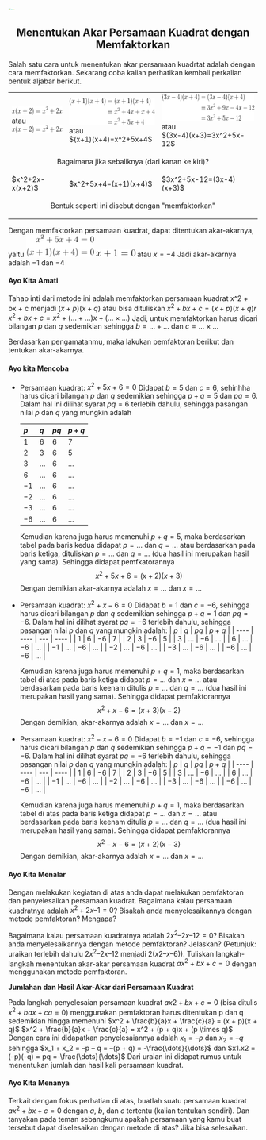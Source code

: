 <img src="https://raw.githubusercontent.com/IhsanAnnafiAzhar/ppmobile_sem6/main/images/kegiatan.png" alt="drawing" height="5" />

<h2 style="text-align:center"> Menentukan Akar Persamaan Kuadrat dengan Memfaktorkan
</h2>

Salah satu cara untuk menentukan akar persamaan kuadrtat adalah dengan cara memfaktorkan. Sekarang coba kalian perhatikan kembali perkalian bentuk aljabar berikut.

<table>
    <tbody>
        <tr>
            <td ><img src="https://raw.githubusercontent.com/IhsanAnnafiAzhar/ppmobile_sem6/main/equation/xx%2B2.png" alt="drawing" height="17" /> <br>atau<br><img src="https://raw.githubusercontent.com/IhsanAnnafiAzhar/ppmobile_sem6/main/equation/xx%2B2.png" alt="drawing" height="17" /></td>
            <td ><img src="https://raw.githubusercontent.com/IhsanAnnafiAzhar/ppmobile_sem6/main/equation/x%2B1x%2B4.png" alt="drawing" height="55" /><br>atau <br>  $(x+1)(x+4)=x^2+5x+4$</td>
            <td ><img src="https://raw.githubusercontent.com/IhsanAnnafiAzhar/ppmobile_sem6/main/equation/3x-4x%2B3.png" alt="drawing" height="55" /><br>atau<br>$(3x-4)(x+3)=3x^2+5x-12$</td>
        </tr>          
<tr>
<td colspan=3><p style="text-align:center"> Bagaimana jika sebaliknya (dari kanan ke kiri)?</p></td>
</tr>
<tr>
            <td > $x^2+2x-x(x+2)$ </td>
            <td >$x^2+5x+4=(x+1)(x+4)$</td>
            <td >$3x^2+5x-12=(3x-4)(x+3)$</td>
        </tr>          
<tr>
<td colspan=3><p style="text-align:center">Bentuk seperti ini disebut dengan "memfaktorkan"</p></td>
</tr>
    </tbody>
</table>

Dengan memfaktorkan persamaan kuadrat, dapat ditentukan akar-akarnya, yaitu
<img src="https://raw.githubusercontent.com/IhsanAnnafiAzhar/ppmobile_sem6/main/equation/x25x4.png" alt="drawing" height="45" />
<img src="https://raw.githubusercontent.com/IhsanAnnafiAzhar/ppmobile_sem6/main/equation/x10.png" alt="drawing" height="15" /> atau $x=-4$
Jadi akar-akarnya adalah $-1$ dan $-4$

#### Ayo Kita Amati

Tahap inti dari metode ini adalah memfaktorkan persamaan kuadrat x^2 + bx + c menjadi $(x+p)(x+q)$ atau bisa dituliskan
$x^2+bx+c=(x+p)(x+q)r$
$x^2+bx+c=x^2 + (\dots+\dots)x+(\dots\times\dots)$
Jadi, untuk memfaktorkan harus dicari bilangan $p$ dan $q$ sedemikian sehingga $b=\dots + \dots$ dan $c= \dots \times \dots$

Berdasarkan pengamatanmu, maka lakukan pemfaktoran berikut dan tentukan akar-akarnya.

#### Ayo kita Mencoba

- Persamaan kuadrat: $x^2 +5x+6=0$
  Didapat $b=5$ dan $c=6$, sehinhha harus dicari bilangan $p$ dan $q$ sedemikian sehingga $p+q=5$ dan $pq=6$. Dalam hal ini dilihat syarat $pq=6$ terlebih dahulu, sehingga pasangan nilai $p$ dan $q$ yang mungkin adalah

  | $p$  | $q$     | $pq$ | $p+q$   |
  | ---- | ------- | ---- | ------- |
  | $1$  | $6$     | $6$  | 7       |
  | $2$  | $3$     | $6$  | 5       |
  | $3$  | $\dots$ | $6$  | $\dots$ |
  | $6$  | $\dots$ | $6$  | $\dots$ |
  | $-1$ | $\dots$ | $6$  | $\dots$ |
  | $-2$ | $\dots$ | $6$  | $\dots$ |
  | $-3$ | $\dots$ | $6$  | $\dots$ |
  | $-6$ | $\dots$ | $6$  | $\dots$ |

  Kemudian karena juga harus memenuhi $p+q=5$, maka berdasarkan tabel pada baris kedua didapat $p=\dots$ dan $q=\dots$ atau berdasarkan pada baris ketiga, dituliskan $p=\dots$ dan $q=\dots$ (dua hasil ini merupakan hasil yang sama). Sehingga didapat pemfkatorannya
  $$x^2+5x+6=(x+2)(x+3)$$
  Dengan demikian akar-akarnya adalah $x=\dots$ dan $x=\dots$

* Persamaan kuadrat: $x^2+x-6=0$
  Didapat $b=1$ dan $c=-6$, sehingga harus dicari bilangan $p$ dan $q$ sedemikian sehingga $p+q=1$ dan $pq=-6$. Dalam hal ini dilihat syarat $pq=-6$ terlebih dahulu, sehingga pasangan nilai $p$ dan $q$ yang mungkin adalah:
  | $p$ | $q$ | $pq$ | $p+q$ |
  | ---- | ---- | --- | ---- |
  | $1$ | $6$ | $-6$ | 7 |
  | $2$ | $3$ | $-6$ | 5 |
  | $3$ | $\dots$ | $-6$ | $\dots$ |
  | $6$ | $\dots$ | $-6$ | $\dots$ |
  | $-1$ | $\dots$ | $-6$ | $\dots$ |
  | $-2$ | $\dots$ | $-6$ | $\dots$ |
  | $-3$ | $\dots$ | $-6$ | $\dots$ |
  | $-6$ | $\dots$ | $-6$ | $\dots$ |

  Kemudian karena juga harus memenuhi $p+q=1$, maka berdasarkan tabel di atas pada baris ketiga didapat $p=\dots$ dan $x=\dots$ atau berdasarkan pada baris keenam ditulis $p=\dots$ dan $q=\dots$ (dua hasil ini merupakan hasil yang sama). Sehingga didapat pemfaktorannya
  $$x^2+x-6=(x+3)(x-2)$$
  Dengan demikian, akar-akarnya adalah $x=\dots$ dan $x=\dots$

- Persamaan kuadrat: $x^2-x-6=0$
  Didapat $b=-1$ dan $c=-6$, sehingga harus dicari bilangan $p$ dan $q$ sedemikian sehingga $p+q=-1$ dan $pq=-6$. Dalam hal ini dilihat syarat $pq=-6$ terlebih dahulu, sehingga pasangan nilai $p$ dan $q$ yang mungkin adalah:
  | $p$ | $q$ | $pq$ | $p+q$ |
  | ---- | ---- | --- | ---- |
  | $1$ | $6$ | $-6$ | 7 |
  | $2$ | $3$ | $-6$ | 5 |
  | $3$ | $\dots$ | $-6$ | $\dots$ |
  | $6$ | $\dots$ | $-6$ | $\dots$ |
  | $-1$ | $\dots$ | $-6$ | $\dots$ |
  | $-2$ | $\dots$ | $-6$ | $\dots$ |
  | $-3$ | $\dots$ | $-6$ | $\dots$ |
  | $-6$ | $\dots$ | $-6$ | $\dots$ |

  Kemudian karena juga harus memenuhi $p+q=1$, maka berdasarkan tabel di atas pada baris ketiga didapat $p=\dots$ dan $x=\dots$ atau berdasarkan pada baris keenam ditulis $p=\dots$ dan $q=\dots$ (dua hasil ini merupakan hasil yang sama). Sehingga didapat pemfaktorannya
  $$x^2-x-6=(x+2)(x-3)$$
  Dengan demikian, akar-akarnya adalah $x=\dots$ dan $x=\dots$

#### Ayo Kita Menalar

Dengan melakukan kegiatan di atas anda dapat melakukan pemfaktoran dan penyelesaikan persamaan kuadrat. Bagaimana kalau persamaan kuadratnya adalah $x^2 + 2x – 1 = 0$? Bisakah anda menyelesaikannya dengan metode pemfaktoran? Mengapa?

Bagaimana kalau persamaan kuadratnya adalah $2x^2 – 2x – 12 = 0$? Bisakah anda menyelesaikannya dengan metode pemfaktoran? Jelaskan? (Petunjuk: uraikan terlebih dahulu $2x^2 – 2x – 12$ menjadi $2(x2 – x – 6)$). Tuliskan langkah-langkah menentukan akar-akar persamaan kuadrat $ax^2 + bx + c = 0$ dengan menggunakan metode pemfaktoran.

**Jumlahan dan Hasil Akar-Akar dari Persamaan Kuadrat**

Pada langkah penyelesaian persamaan kuadrat $ax2+ bx + c = 0$ (bisa ditulis $x^2 + bax + ca = 0$) menggunakan pemfaktoran harus ditentukan p dan q sedemikian
hingga memenuhi
$x^2 + \frac{b}{a}x + \frac{c}{a} = (x + p)(x + q)$
$x^2 + \frac{b}{a}x + \frac{c}{a} = x^2 + (p + q)x + (p \times q)$
Dengan cara ini didapatkan penyelesaiannya adalah $x_1 = –p$ dan $x_2 = –q$ sehingga $x_1 + x_2 = –p – q = –(p + q) = -\frac{\dots}{\dots}$ dan $x1.x2 = (–p)(–q) = pq =-\frac{\dots}{\dots}$ Dari uraian ini didapat rumus untuk menentukan jumlah dan hasil kali persamaan kuadrat.

#### Ayo Kita Menanya

Terkait dengan fokus perhatian di atas, buatlah suatu persamaan kuadrat $ax^2+ bx + c = 0$ dengan $a$, $b$, dan $c$ tertentu (kalian tentukan sendiri). Dan tanyakan pada teman sebangkumu apakah persamaan yang kamu buat tersebut dapat diselesaikan dengan metode di atas? Jika bisa selesaikan.
